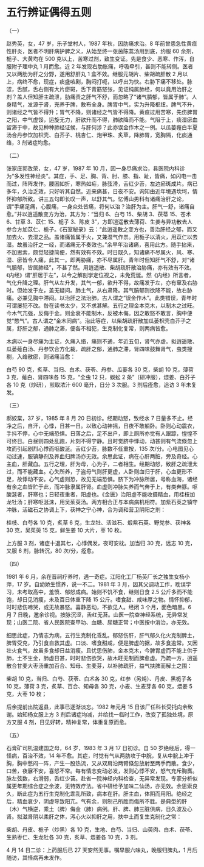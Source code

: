 # 五行辨证偶得五则

（一）

赵秀英，女，47 岁，乐子堂村人，1987 年秋，因肋痛求治。8 年前曾患急性黄疸性肝炎，医者不明肝病护脾之义，从始至终一张茵陈蒿汤用到底，约服 60 余剂，栀子、大黄均在 500 克以上，苦寒过剂，致生变证。先是食少、恶寒、作泻，自服附子理中丸 1 月而愈。近 2 年发现右肋胀痛，呼吸牵引，甚则不能转侧。医者又以两肋为肝之分野，遂用舒肝丸 1 盒不效。继服元胡片、柴胡疏肝散 2 月以上，病终不愈，现症，痰盛咳剧，胸闷打呃，以呼出为快。右胁下痛不移处。脉涩，舌腻，舌右侧有大片瘀斑，舌下青筋怒张，见证纯属肺经，何以竟用治肝之剂？盖人但知肝主疏泄，肋痛责之肝气不舒，而忽略了“诸气膹郁，皆属于肺”。人身精气，发源于肾，充养于脾，敷布全身。脾胃中气，实为升降枢纽。脾气不升，则诸经之气皆不得升；胃气不降，则诸经之气皆不得降。黄疸过用苦寒，先伤脾胃之阳，中气虚馁，运旋无力，肝欲升而不得，肺欲降而不能。气阻于上，痰湿瘀血留滞于中，故见种种肺经证候，与肝何涉？此亦误金作木之一例。以瓜蒌薤白半夏汤合丹参饮加枳壳、白芥子、桃杏仁、炮甲珠、炙草，降肺胃，宽胸隔，化痰通络，3 剂诸症均愈。

（二）

张家庄郭改荣，女，47 岁，1987 年 10 月，因一身尽痛求治，县医院内科诊为“多发性神经炎”。其症，手、足、胸、背、肘、膝、指、趾，皆痛，如闪电一击而过，阵阵发作。腰困如折，寒热如疟，脉弦滑，舌红少苔，左边瘀斑成片。病已多年，久治乏效，只好听其自然。近来痛甚，日夜不安。询知由近年境遇坎坷，情怀抑郁所致。讲三五句即长叹一声，以舒其气。忆傅山男科有诸痛治肝之论，谓“手痛足痛，心腹痛，一身众处皆痛，将何以治？治肝为主。肝气一舒，诸痛自愈。”并以逍遥散变方为治，其方为：“当归 6、白芍 15、柴胡 3、茯苓 15、苍术 6、甘草 3、苡仁 15、栀子 3、陈皮 3”，方即逍遥散去薄荷、生姜与异功散去人参合方加苡仁、栀子。《石室秘录》云：“此逍遥散之变方也，善治肝经之郁，而又加去火、去湿之品。盖诸痛皆属于火，又兼湿气作祟。用栀子以清火，用苡仁以去湿。故虽治肝之一经，而诸痛无不奏效也。”余早年治诸痛，喜用此方。随手拈来，不加思索，颇觉轻捷简便，然有效有不效。时日既久，知诸痛不尽属火，风、寒、湿、瘀皆令人痛，此其一。即两胁痛，亦不尽属肝。青年时但知肝气不舒，对“诸气膹郁，皆属肺经”，不甚了然。用逍遥散、柴胡疏肝散治胁痛，亦有效有不效。《内经》谓“肝居于左”，以今之解剖学定位视之，未免荒诞。然《内经》所言者，气化升降之理。肝气从左升发，其气一郁，欲升不得，故痛发于左，亦有窜及右胁时。但始发于左，盖无疑问。肺主气，从右肃降。其气膹郁则欲降不能，故右胁痛。必兼见胸中滞闷。以治肝之法治肺，古人谓之“误金作木”。此类错误，青年时可谓屡犯不改。咎在读书太少，又不求甚解。五行之理金本克木，以制木之过旺。今木气亢强，反侮于金。则金衰不能制木，反被木侮。因之敢怒不敢言，胸中便觉“憋气”。古人谓之“金木同病”。治此等症，以柴胡疏肝散加瓜蒌枳壳白芥子之属，舒肝之郁，通肺之滞，便各不相犯，生克制化复常，则两病皆愈。

木病以一身尽痛为主证，久痛入络，痛则不通，年近五旬，肾气亦虚。拟逍遥散、瓜蒌薤白汤、丹参饮合方化裁，疏肝之郁，通肺之滞，肾四味鼓舞肾气，虫类搜剔，入络散瘀，则诸痛当愈：

白芍 90 克，炙草、当归、白术、茯苓、丹参、瓜蒌各 30 克，柴胡 10 克，薄荷 3 克，薤白、肾四味各 15 克，“全虫 12 只，蜈蚣 2 条”（研冲服），煨姜、白芥子各 10 克（炒研），煎取浓汁 600 毫升，日分 3 次服。3 剂后痊愈，追访 3 年未复发。

（三）

郝姣棠，37 岁，1985 年 8 月 20 日初诊。经期动怒，致经水 7 日量多不止。经净之后，自汗，心悸，日甚一日。以致心动神摇，日夜不敢躺卧。卧则心动震衣，手抖不停，心中无端恐惧。日落之后，足不出户，即上厕所亦觉有人跟踪，惶惶不可终日。白昼则四处乱跑，片刻不得宁静。且时觉脐中悸动，动甚则有气流倏忽上攻而引起剧烈心悸而呕酸涎。舌红少苔，脉数不任重按，135 次/分。心电图见心动过速，服镇静剂及养血归脾汤亦无效。余思此证，病在心肝两脏，旁及奇经。心主血，肝藏血。五行之理，肝为母，心为子，二者相生。经期动怒，致肝之疏泄太过，而不能藏血。心失所养，子盗母气则肝更虚，人卧则血归于肝，心血更形不足，故悸动不安。心气虚则恐，故见无端恐惧。脐下为冲脉所居，号称血海，诸经有余之血皆贮于此，而冲脉隶属肝肾。血虚则冲脉失养而气奔于上，有类奔豚。呕酸涎者，肝寒也；日轻夜重者，阳虚也。《金匮》治阳虚不能收摄精血，用桂枝加龙牡汤；肝寒呕涎沫，用吴茱萸汤。两方相合正与本病病机相符。加紫石英之镇守冲脉，活磁石之协调上下，茯神之宁心神，合为调和营卫阴阳之剂：

桂枝、白芍各 10 克，炙草 6 克，生龙牡、活滋石、煅紫石英、野党参、茯神各 30 克，吴茱萸 15 克，鲜生姜 10 大片，枣 10 枚。

上方服 3 剂，诸症十退其七，心悸偶发，夜可安枕。加当归 30 克，远志 10 克，又服 6 剂，脉转沉，80 次/分，痊愈。

（四）

1981 年 6 月，余在晋祠疗养时，遇一奇症。江阳化工厂杨英厂长之独生女杨小萍，17 岁。自幼娇生惯养，说一不二。1981 年 3 月，因其父调动工作，耽误学习，未考取高中，羞愤、郁怒成病。始则不饥不食，继则日食 2.5 公斤多而不能饱，却日见消瘦，未及百日体重下降 15 公斤。嗜食甜、咸味厚之物。情怀抑郁，时时悲伤啼哭，或无故暴怒。喜静恶动，不欲见人。经闭 3 个月，面色暗黑。6 月 7 日晚，邀余诊视。按脉沉涩，舌红无苔。山医一院查神经系统，无异常发现；山医二院、省人民医院查甲功、血糖、尿糖正常；中医按中消治，亦无效。

细思此症，乃情志为病，五行生克制化乖乱。郁怒伤肝，肝气郁久化火克制脾土，脾胃受克，乃引食自救其虚。口淡、嗜食甜咸，便是脾虚的据，故多食逾常。又因壮火食气，故虽多食却日益消瘦。且忧思伤肺，金本克木，今脾胃虚而不能上供于肺，土不生金，肺虚日甚，时时悲伤欲哭，故木旺无制而脾愈虚。乃疏一方，逍遥散合甘麦大枣汤重加百合、知母、生麦芽，以补肺疏肝，益气扶脾而解土之围：

柴胡 10 克，当归、白芍、茯苓、白术各 30 克，红参（另炖）、丹皮、黑栀子各 10 克，薄荷 3 克，炙草、百合、知母各 30 克，小麦、生麦芽各 60 克，煨姜 5 克，大枣 10 枚；

后余提前出院返县，此事已逐渐淡忘。1982 年元月 15 日该厂任科长受托向余致谢。始知杨女服上方 3 剂后诸症均减，并给找一临时工作，改变了孤独处境，原方又服 4 剂，日见好转，精神复常，体重复原而愈。

（五）

石膏矿司机温建国之母，64 岁，1983 年 3 月 17 日初诊。自 50 岁绝经后，得一怪病，百治不效，14 年不愈。其症，时觉有气从两肋攻于中脘，复从中脘上冲于胸，胸中憋闷一阵，产生一股热流，又从双肩沿两臂倏忽放射至两手而散。食少，口苦，夜寐不安，喜怒不常。每有情志变动必发，发则心悸不安，怒气充斥胸膺。脉左弦数，右滑弱，舌红少苔。赴省一院神经内科检查，无异常发现。专家分析似属更年期综合症之余波，无特效疗法。省中研给予加味二仙汤，亦无效。余思索良久，断此症为五行生克制化乖乱所致，病本在肝。肝主血，体阴而用阳。绝经之后，精血衰少，阴虚导致阳亢。气有余，则制己所胜而侮所不胜。是典型的肝（木）气横逆，乘土（脾）侮金（肺）病例。肝、脾、肺三脏俱病，日久波及心肾。拟滋肾阴以柔肝之体，泻心火以抑肝之用，扶中土而复生克制化之常：

柴胡、丹皮、栀子（炒黑）各 10 克，生地、白芍、当归、山萸肉、白术、茯苓、生熟枣仁、生龙牡各 30 克，炙草、煨姜各 10 克，3 剂。

4 月 14 日二诊：上药服后已 27 天安然无事。嘱早服六味丸，晚服归脾丸，1 月后随访，其怪病再未发作。